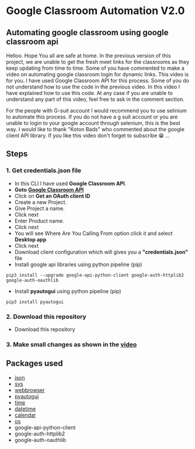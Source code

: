 # Google Classroom Automation V2.0
## Automating google classroom using google classroom api
Helloo. Hope You all are safe at home. In the previous version of this project, we are unable to get the fresh meet links for the classrooms as they keep updating from time to time.
Some of you have commented to make a video on automating google classroom login for dynamic links. This video is for you.
I have used Google Classroom API for this process. Some of you do not understand how to use the code in the previous video. In this video I have explained how to use this code. At any case if you are unable to understand any part of this video, feel free to ask in the comment section. 

For the people with G-suit account  I would recommend you to use selinium to automate this process.
If you do not have a g suit account or you are unable to login to your google account through selenium, this is the best way. 
I would like to thank "Koton Bads" who commented about the google client API library. 
If you like this video don't forget to subscribe 😁 ...


## Steps 
### 1. Get credentials.json file
- In this CLI I have used **Google Classroom API**. 
- **Goto** [**Google Classroom API**](https://developers.google.com/classroom/guides/auth)
- Click on **Get an OAuth client ID**
- Create a new Project.
- Give Project a name.
- Click next
- Enter Product name.
- Click next
- You will see Where Are You Calling From option click it and select **Desktop app**
- Click next
- Download client configuration which will gives you a **"credentials.json"** file
- Install google api libraries  using python pipeline (pip)

```python3
pip3 install --upgrade google-api-python-client google-auth-httplib2 google-auth-oauthlib 

```
- Install **pyautogui** using python pipeline (pip)


```python3
pip3 install pyautogui

```
### 2. Download this repository
- Download this repository

### 3. Make small changes as shown in the [video]()


## Packages used
- [json](https://docs.python.org/3/library/json.html)
- [sys](https://docs.python.org/3/library/sys.html)
- [webbrowser](https://docs.python.org/3/library/webbrowser.html)
- [pyautogui](https://pyautogui.readthedocs.io/en/latest/)
- [time](https://docs.python.org/3/library/time.html)
- [datetime](https://docs.python.org/3/library/datetime.html)
- [calendar](https://docs.python.org/3/library/calendar.html)
- [os](https://docs.python.org/3/library/os.html)
- google-api-python-client
- google-auth-httplib2 
- google-auth-oauthlib 
